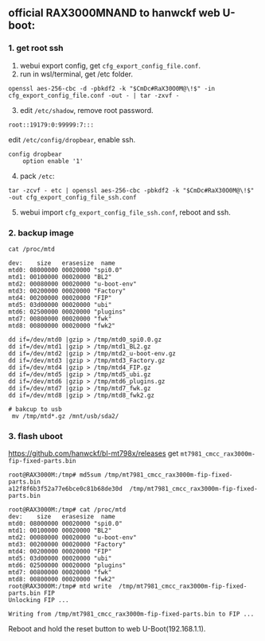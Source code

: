 ## official RAX3000MNAND to hanwckf web U-boot:

### 1. get root ssh 
1. webui export config, get `cfg_export_config_file.conf`.    
2. run in wsl/terminal, get /etc folder.  
```shell
openssl aes-256-cbc -d -pbkdf2 -k "$CmDc#RaX30O0M@\!$" -in cfg_export_config_file.conf -out - | tar -zxvf -
```
3. edit `/etc/shadow`, remove root password.
```shell
root::19179:0:99999:7:::
```

edit `/etc/config/dropbear`, enable ssh.
```shell
config dropbear
	option enable '1'
```  
4. pack `/etc`:
```shell
tar -zcvf - etc | openssl aes-256-cbc -pbkdf2 -k "$CmDc#RaX30O0M@\!$" -out cfg_export_config_file_ssh.conf
```
5. webui import `cfg_export_config_file_ssh.conf`, reboot and ssh.
### 2. backup image
```shell
cat /proc/mtd

dev:    size   erasesize  name
mtd0: 08000000 00020000 "spi0.0"
mtd1: 00100000 00020000 "BL2"
mtd2: 00080000 00020000 "u-boot-env"
mtd3: 00200000 00020000 "Factory"
mtd4: 00200000 00020000 "FIP"
mtd5: 03d00000 00020000 "ubi"
mtd6: 02500000 00020000 "plugins"
mtd7: 00800000 00020000 "fwk"
mtd8: 00800000 00020000 "fwk2"

dd if=/dev/mtd0 |gzip > /tmp/mtd0_spi0.0.gz
dd if=/dev/mtd1 |gzip > /tmp/mtd1_BL2.gz
dd if=/dev/mtd2 |gzip > /tmp/mtd2_u-boot-env.gz
dd if=/dev/mtd3 |gzip > /tmp/mtd3_Factory.gz
dd if=/dev/mtd4 |gzip > /tmp/mtd4_FIP.gz
dd if=/dev/mtd5 |gzip > /tmp/mtd5_ubi.gz
dd if=/dev/mtd6 |gzip > /tmp/mtd6_plugins.gz
dd if=/dev/mtd7 |gzip > /tmp/mtd7_fwk.gz
dd if=/dev/mtd8 |gzip > /tmp/mtd8_fwk2.gz

# bakcup to usb
 mv /tmp/mtd*.gz /mnt/usb/sda2/
```
### 3. flash uboot
https://github.com/hanwckf/bl-mt798x/releases
get `mt7981_cmcc_rax3000m-fip-fixed-parts.bin`
```shell
root@RAX3000M:/tmp# md5sum /tmp/mt7981_cmcc_rax3000m-fip-fixed-parts.bin
a12f8f6b3f52a77e6bce0c81b68de30d  /tmp/mt7981_cmcc_rax3000m-fip-fixed-parts.bin

root@RAX3000M:/tmp# cat /proc/mtd
dev:    size   erasesize  name
mtd0: 08000000 00020000 "spi0.0"
mtd1: 00100000 00020000 "BL2"
mtd2: 00080000 00020000 "u-boot-env"
mtd3: 00200000 00020000 "Factory"
mtd4: 00200000 00020000 "FIP"
mtd5: 03d00000 00020000 "ubi"
mtd6: 02500000 00020000 "plugins"
mtd7: 00800000 00020000 "fwk"
mtd8: 00800000 00020000 "fwk2"
root@RAX3000M:/tmp# mtd write  /tmp/mt7981_cmcc_rax3000m-fip-fixed-parts.bin FIP
Unlocking FIP ...

Writing from /tmp/mt7981_cmcc_rax3000m-fip-fixed-parts.bin to FIP ...
```
Reboot and hold the reset button to web U-Boot(192.168.1.1).